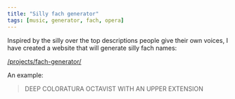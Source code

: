 ```yaml
---
title: "Silly fach generator"
tags: [music, generator, fach, opera]
---
```


Inspired by the silly over the top descriptions people give their own voices,
I have created a website that will generate silly fach names:

[/projects/fach-generator/](/projects/fach-generator/)

An example:

> DEEP COLORATURA OCTAVIST WITH AN UPPER EXTENSION
